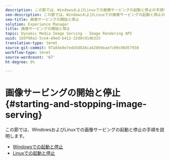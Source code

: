 ```yaml
---
description: この節では、WindowsおよびLinuxでの画像サービングの起動と停止の手順を説明します。
seo-description: この節では、WindowsおよびLinuxでの画像サービングの起動と停止の手順を説明します。
seo-title: 画像サービングの開始と停止
solution: Experience Manager
title: 画像サービングの開始と停止
topic: Dynamic Media Image Serving - Image Rendering API
uuid: 1b9f90a1-5ce4-49ed-b412-32d0c914b333
translation-type: tm+mt
source-git-commit: 97a84e8e7edd3d834ca42069eae7c09c00d57938
workflow-type: tm+mt
source-wordcount: '67'
ht-degree: 0%

---
```



# 画像サービングの開始と停止{#starting-and-stopping-image-serving}

この節では、WindowsおよびLinuxでの画像サービングの起動と停止の手順を説明します。

* [Windowsでの起動と停止](t-startstop-windows.md)
* [Linuxでの起動と停止](t-startstop-linux.md)
